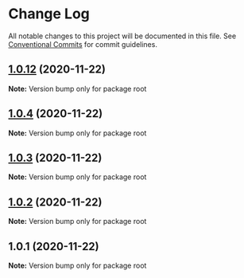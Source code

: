 # Change Log

All notable changes to this project will be documented in this file.
See [Conventional Commits](https://conventionalcommits.org) for commit guidelines.

## [1.0.12](https://github.com/loveyunk/lerna-example/compare/v1.0.11...v1.0.12) (2020-11-22)

**Note:** Version bump only for package root





## [1.0.4](https://github.com/loveyunk/lerna-example/compare/v1.0.3...v1.0.4) (2020-11-22)

**Note:** Version bump only for package root





## [1.0.3](https://github.com/loveyunk/lerna-example/compare/v1.0.2...v1.0.3) (2020-11-22)

**Note:** Version bump only for package root





## [1.0.2](https://github.com/loveyunk/lerna-example/compare/v1.0.1...v1.0.2) (2020-11-22)

**Note:** Version bump only for package root





## 1.0.1 (2020-11-22)

**Note:** Version bump only for package root
